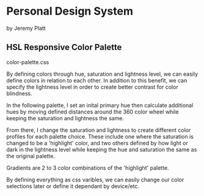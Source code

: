 # Personal Design System
by Jeremy Platt

## HSL Responsive Color Palette
color-palette.css

By defining colors through hue, saturation and lightness level, we can easily define colors in relation to each other. In addition to this benefit, we can specify the lightness level in order to create better contrast for color blindness.

In the following palette, I set an inital primary hue then calculate additional hues by moving defined distances around the 360 color wheel while keeping the saturation and lightness the same.

From there, I change the saturation and lightness to create different color profiles for each palette choice. These include one where the saturation is changed to be a 'highlight' color, and two others defined by how light or dark in the lightness level while keeping the hue and saturation the same as the original palette.

Gradients are 2 to 3 color combinations of the 'highlight' palette.

By defining everything as css varibles, we can easily change our color selections later or define it dependant by device/etc.
